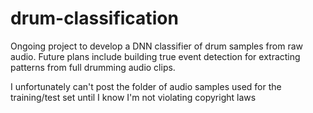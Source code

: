 # drum-classification

Ongoing project to develop a DNN classifier of drum samples from raw audio. Future plans include building true event detection for extracting patterns from full drumming audio clips. 

I unfortunately can't post the folder of audio samples used for the training/test set until I know I'm not violating copyright laws
